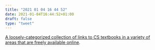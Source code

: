 ```yaml
---
title: "2021 01 04 16 44 52"
date: 2021-01-04T16:44:52+01:00
draft: false
type: "tweet"
---
```

[A loosely-categorized collection of links to CS textbooks in a variety of areas that are freely available online](https://csgordon.github.io/books.html).
